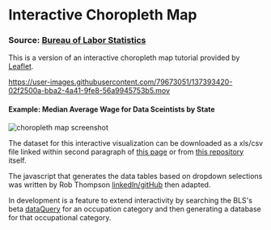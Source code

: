 # Interactive Choropleth Map

### Source:  [Bureau of Labor Statistics](https://www.bls.gov/)

This is a version of an interactive choropleth map tutorial provided by [Leaflet](https://leafletjs.com/examples/choropleth/).


https://user-images.githubusercontent.com/79673051/137393420-02f2500a-bba2-4a41-9fe8-56a9945753b5.mov


#### Example: Median Average Wage for Data Sceintists by State

![choropleth map screenshot](https://user-images.githubusercontent.com/79673051/137337947-d910e503-0d19-4d13-af60-2a93fa6b6014.jpg)

The dataset for this interactive visualization can be downloaded as a xls/csv file linked within second paragraph of [this page](https://www.bls.gov/oes/current/oes_nat.htm#00-0000) or from [this repository](https://github.com/justineichelberger/BureauOfLaborStatistics-InteractiveChoroplethMap/blob/main/state_M2020_dl.csv) itself.

The javascript that generates the data tables based on dropdown selections was written by Rob Thompson [linkedIn/](https://www.linkedin.com/in/robthompsoncolorado/)[gitHub](https://github.com/rob10thhuman) then adapted.

In development is a feature to extend interactivity by searching the BLS's beta [dataQuery](https://beta.bls.gov/dataQuery/) for an occupation category and then generating a database for that occupational category.
